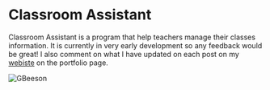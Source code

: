 # Classroom Assistant 

Classroom Assistant is a program that help teachers manage their classes information. 
It is currently in very early development so any feedback would be great! I also comment 
on what I have updated on each post on my [webiste](https://gbeeson.dev) on the portfolio page.

![GBeeson](C:\Users\grego\Desktop\gitLab\classroom-assistant\misc\current_website.gif)